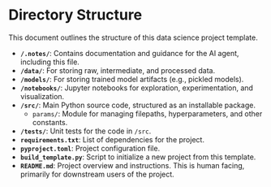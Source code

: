 # Directory Structure

This document outlines the structure of this data science project template.

- **`/.notes/`**: Contains documentation and guidance for the AI agent, including this file.
- **`/data/`**: For storing raw, intermediate, and processed data.
- **`/models/`**: For storing trained model artifacts (e.g., pickled models).
- **`/notebooks/`**: Jupyter notebooks for exploration, experimentation, and visualization.
- **`/src/`**: Main Python source code, structured as an installable package.
  - `params/`: Module for managing filepaths, hyperparameters, and other constants.
- **`/tests/`**: Unit tests for the code in `/src`.
- **`requirements.txt`**: List of dependencies for the project.
- **`pyproject.toml`**: Project configuration file.
- **`build_template.py`**: Script to initialize a new project from this template.
- **`README.md`**: Project overview and instructions. This is human facing, primarily for downstream users of the project.
